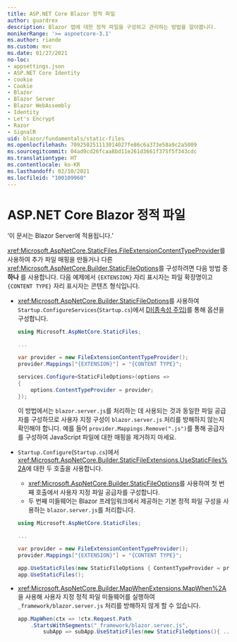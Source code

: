 ```yaml
---
title: ASP.NET Core Blazor 정적 파일
author: guardrex
description: Blazor 앱에 대한 정적 파일을 구성하고 관리하는 방법을 알아봅니다.
monikerRange: '>= aspnetcore-3.1'
ms.author: riande
ms.custom: mvc
ms.date: 01/27/2021
no-loc:
- appsettings.json
- ASP.NET Core Identity
- cookie
- Cookie
- Blazor
- Blazor Server
- Blazor WebAssembly
- Identity
- Let's Encrypt
- Razor
- SignalR
uid: blazor/fundamentals/static-files
ms.openlocfilehash: 709250251113014027fe86c6a373e58a9c2a5009
ms.sourcegitcommit: 04ad9cd26fcaa8bd11e261d3661f375f5f343cdc
ms.translationtype: HT
ms.contentlocale: ko-KR
ms.lasthandoff: 02/10/2021
ms.locfileid: "100109960"
---
```

# <a name="aspnet-core-blazor-static-files"></a>ASP.NET Core Blazor 정적 파일

‘이 문서는 Blazor Server에 적용됩니다.’

<xref:Microsoft.AspNetCore.StaticFiles.FileExtensionContentTypeProvider>를 사용하여 추가 파일 매핑을 만들거나 다른 <xref:Microsoft.AspNetCore.Builder.StaticFileOptions>를 구성하려면 다음 방법 중 **하나** 를 사용합니다. 다음 예제에서 `{EXTENSION}` 자리 표시자는 파일 확장명이고 `{CONTENT TYPE}` 자리 표시자는 콘텐츠 형식입니다.

* <xref:Microsoft.AspNetCore.Builder.StaticFileOptions>를 사용하여 `Startup.ConfigureServices`(`Startup.cs`)에서 [DI(종속성 주입)](xref:blazor/fundamentals/dependency-injection)를 통해 옵션을 구성합니다.

  ```csharp
  using Microsoft.AspNetCore.StaticFiles;

  ...

  var provider = new FileExtensionContentTypeProvider();
  provider.Mappings["{EXTENSION}"] = "{CONTENT TYPE}";

  services.Configure<StaticFileOptions>(options =>
  {
      options.ContentTypeProvider = provider;
  });
  ```

  이 방법에서는 `blazor.server.js`를 처리하는 데 사용되는 것과 동일한 파일 공급자를 구성하므로 사용자 지정 구성이 `blazor.server.js` 처리를 방해하지 않는지 확인해야 합니다. 예를 들어 `provider.Mappings.Remove(".js")`를 통해 공급자를 구성하여 JavaScript 파일에 대한 매핑을 제거하지 마세요.

* `Startup.Configure`(`Startup.cs`)에서 <xref:Microsoft.AspNetCore.Builder.StaticFileExtensions.UseStaticFiles%2A>에 대한 두 호출을 사용합니다.
  * <xref:Microsoft.AspNetCore.Builder.StaticFileOptions>를 사용하여 첫 번째 호출에서 사용자 지정 파일 공급자를 구성합니다.
  * 두 번째 미들웨어는 Blazor 프레임워크에서 제공하는 기본 정적 파일 구성을 사용하는 `blazor.server.js`를 처리합니다.

  ```csharp
  using Microsoft.AspNetCore.StaticFiles;

  ...

  var provider = new FileExtensionContentTypeProvider();
  provider.Mappings["{EXTENSION}"] = "{CONTENT TYPE}";

  app.UseStaticFiles(new StaticFileOptions { ContentTypeProvider = provider });
  app.UseStaticFiles();
  ```

* <xref:Microsoft.AspNetCore.Builder.MapWhenExtensions.MapWhen%2A>을 사용해 사용자 지정 정적 파일 미들웨어를 실행하여 `_framework/blazor.server.js` 처리를 방해하지 않게 할 수 있습니다.

  ```csharp
  app.MapWhen(ctx => !ctx.Request.Path
      .StartsWithSegments("_framework/blazor.server.js", 
          subApp => subApp.UseStaticFiles(new StaticFileOptions(){ ... })));
  ```
